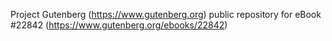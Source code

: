 Project Gutenberg (https://www.gutenberg.org) public repository for eBook #22842 (https://www.gutenberg.org/ebooks/22842)

